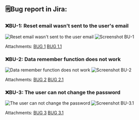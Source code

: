 ## 🗒️Bug report in Jira:
### ❌**BU-1: Reset email wasn't sent to the user's email**

![Reset email wasn't sent to the user email](https://github.com/JoannaKraciuk/Photo/blob/08f4b90867be7a9b8b472b4fdbd93e8a869026c6/BU%20-1%20poprawione.png)
![Screenshot BU-1](https://github.com/JoannaKraciuk/Photo/blob/08f4b90867be7a9b8b472b4fdbd93e8a869026c6/Bu%201.1%20poprawione.png)

Attachments:
[BUG 1](https://drive.google.com/file/d/1-sKfjmW0CCjCORcfoY5jGFy0xEmVWh9o/view?usp=sharing)
[BUG 1.1](https://drive.google.com/file/d/1qzBrZ-dbv6zXAxYik_wmpGvPFrvqIMBD/view?usp=sharing)

### ❌**BU-2: Data remember function does not work**

![Data remember function does not work](https://github.com/JoannaKraciuk/Photo/blob/066bc112dce1f9e4a2c30540f596f98e6207f039/Screen%20BU-2.png)
![Screenshot BU-2](https://github.com/JoannaKraciuk/Photo/blob/066bc112dce1f9e4a2c30540f596f98e6207f039/Screen%20BU-2.2.png)

Attachments:
[BUG 2](https://drive.google.com/file/d/1-sKfjmW0CCjCORcfoY5jGFy0xEmVWh9o/view?usp=sharing)
[BUG 2.1](https://drive.google.com/file/d/12tQos2Nl0dYT-BA422M3Vk6z9-wAEEIE/view?usp=sharing)

### ❌**BU-3: The user can not change the password**

![The user can not change the password](https://github.com/JoannaKraciuk/Photo/blob/20705a16e7ebd78045e012f8c044c85e0bff17fd/BUG%20-3.png)
![Screenshot BU-3.1](https://github.com/JoannaKraciuk/Photo/blob/20705a16e7ebd78045e012f8c044c85e0bff17fd/BUG%203.1.png)

Attachments:
[BUG 3](https://drive.google.com/file/d/1LQh8li7SBr0q-bM88UqGWVPm0n3dvJ6H/view?usp=sharing)
[BUG 3.1](https://drive.google.com/file/d/1jv2Ox5E9yvZKY00_KK6qwKR7DNQhTbuB/view?usp=sharing)

